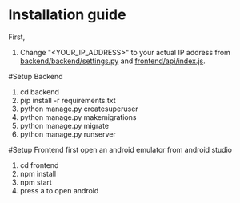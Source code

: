 # Installation guide

First,
1. Change "<YOUR_IP_ADDRESS>" to your actual IP address from [backend/backend/settings.py](backend/backend/settings.py) and [frontend/api/index.js](frontend/api/index.js).

#Setup Backend
1. cd backend
2. pip install -r requirements.txt
3. python manage.py createsuperuser
4. python manage.py makemigrations
5. python manage.py migrate
6. python manage.py runserver

#Setup Frontend
first open an android emulator from android studio
1. cd frontend
2. npm install
3. npm start
4. press a to open android
